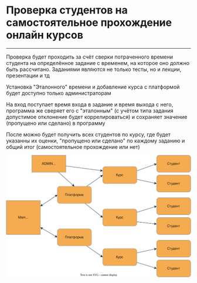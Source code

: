 # Проверка студентов на самостоятельное прохождение онлайн курсов
* * *
Проверка будет проходить за счёт сверки потраченного времени студента на определённое задание с временем, на которое оно должно быть рассчитано. Заданиями являются не только тесты, но и лекции, презентации и тд

Установка "Эталонного" времени и добавление курса с платформой будет доступно только администраторам

На вход поступает время входа в задание и время выхода с него, программа же сверяет его с "эталонным" (с учётом типа задания допустимое отклонение будет коррелироваться) и сохраняет значение (пропущено или сделано) в программу

После можно будет получить всех студентов по курсу, где будет указанны их оценки, "пропущено или сделано" по каждому заданию и общий итог (самостоятельное прохождение или нет)

![Alt img](https://github.com/lomonoga/images/blob/main/java_2023/diagram.svg)
